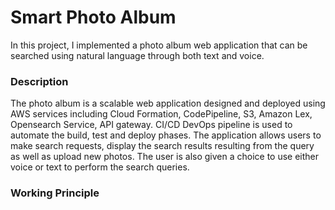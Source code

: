 # Smart Photo Album

In this project, I implemented a photo album web application that can be searched using natural language through both text and voice.

### Description
The photo album is a scalable web application designed and deployed using AWS services including Cloud Formation, CodePipeline, S3, Amazon Lex, Opensearch Service, API gateway. CI/CD DevOps pipeline is used to automate the build, test and deploy phases. The application allows users to make search requests, display the search results resulting from the query as well as upload new photos. The user is also given a choice to use either voice or text to perform the search queries.

### Working Principle

